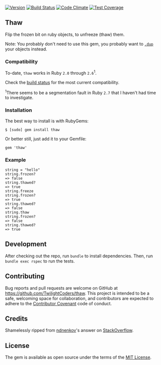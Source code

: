 [![Version      ](https://img.shields.io/gem/v/thaw.svg)](https://rubygems.org/gems/thaw)
[![Build Status ](https://travis-ci.org/TwilightCoders/thaw.svg)](https://travis-ci.org/TwilightCoders/thaw)
[![Code Climate ](https://api.codeclimate.com/v1/badges/606df1b8c3c69772a11d/maintainability)](https://codeclimate.com/github/TwilightCoders/thaw/maintainability)
[![Test Coverage](https://api.codeclimate.com/v1/badges/606df1b8c3c69772a11d/test_coverage)](https://codeclimate.com/github/TwilightCoders/thaw/test_coverage)

## Thaw

Flip the frozen bit on ruby objects, to unfreeze (thaw) them.

Note: You probably don't need to use this gem, you probably want to [`.dup`](https://www.rubyguides.com/2018/11/dup-vs-clone/) your objects instead.

### Compatibility

To-date, `thaw` works in Ruby `2.0` through `2.6`<sup>1</sup>.

Check the [build status](https://travis-ci.org/TwilightCoders/thaw) for the most current compatibility.

<sup>1</sup>There seems to be a segmentation fault in Ruby `2.7` that I haven't had time to investigate.

### Installation

The best way to install is with RubyGems:

    $ [sudo] gem install thaw

Or better still, just add it to your Gemfile:

    gem 'thaw'

### Example

    string = "hello"
    string.frozen?
    => false
    string.thawed?
    => true
    string.freeze
    string.frozen?
    => true
    string.thawed?
    => false
    string.thaw
    string.frozen?
    => false
    string.thawed?
    => true

## Development

After checking out the repo, run `bundle` to install dependencies. Then, run `bundle exec rspec` to run the tests.

## Contributing

Bug reports and pull requests are welcome on GitHub at https://github.com/TwilightCoders/thaw. This project is intended to be a safe, welcoming space for collaboration, and contributors are expected to adhere to the [Contributor Covenant](http://contributor-covenant.org) code of conduct.

## Credits

Shamelessly ripped from [ndnenkov](https://stackoverflow.com/users/2423164/ndnenkov)'s answer on [StackOverflow](https://stackoverflow.com/questions/35633367/how-to-unfreeze-an-object-in-ruby).

## License

The gem is available as open source under the terms of the [MIT License](http://opensource.org/licenses/MIT).
